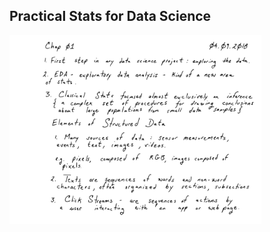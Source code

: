 ## Practical Stats for Data Science
<a>
  <img src="https://github.com/stan-alam/DataScience/blob/develop/stats/practical/01/svg_files/Notebook-4.svg" width="80%" height="80%">
</a>
